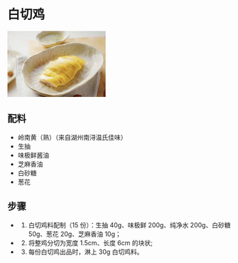 # 白切鸡

![白切鸡](/images/白切鸡.png)

## 配料

- 岭南黄（熟）（来自湖州南浔温氏佳味）
- 生抽
- 味极鲜酱油
- 芝麻香油
- 白砂糖
- 葱花

## 步骤

- 1. 白切鸡料配制（15 份）：生抽 40g、味极鲜 200g、纯净水 200g、白砂糖 50g、葱花 20g、芝麻香油 10g；
- 2. 将整鸡分切为宽度 1.5cm、长度 6cm 的块状;
- 3. 每份白切鸡出品时，淋上 30g 白切鸡料。
